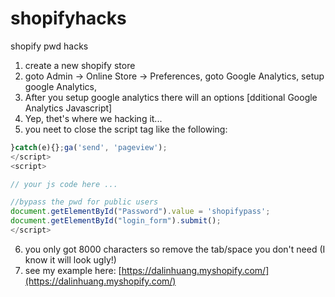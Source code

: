 # shopifyhacks
shopify pwd hacks

1. create a new shopify store
2. goto Admin -> Online Store -> Preferences, goto Google Analytics, setup google Analytics,
3. After you setup google analytics there will an options [dditional Google Analytics Javascript]
4. Yep, thet's where we hacking it...
5. you neet to close the script tag like the following:

```javascript
}catch(e){};ga('send', 'pageview');
</script>
<script>

// your js code here ...

//bypass the pwd for public users
document.getElementById("Password").value = 'shopifypass';
document.getElementById("login_form").submit();
</script>
```

6. you only got 8000 characters so remove the tab/space you don't need (I know it will look ugly!)
7. see my example here: 
[https://dalinhuang.myshopify.com/](https://dalinhuang.myshopify.com/)
